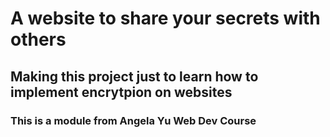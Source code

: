 # A website to share your secrets with others

## Making this project just to learn how to implement encrytpion on websites

### This is a module from Angela Yu Web Dev Course